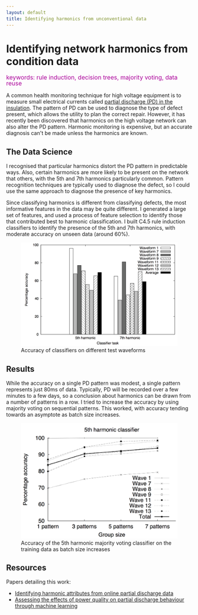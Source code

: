 ```yaml
---
layout: default
title: Identifying harmonics from unconventional data
---
```


# Identifying network harmonics from condition data

<div class="keywords" style="font-size: 16px; color: #a09; line-height: 1em; margin-bottom: 1em">
keywords: rule induction, decision trees, majority voting, data reuse
</div>

A common health monitoring technique for high voltage equipment is to
measure small electrical currents called [partial discharge (PD) in the
insulation][dnns]. The pattern of PD can be used to diagnose the type of
defect present, which allows the utility to plan the correct repair.
However, it has recently been discovered that harmonics on the high voltage
network can also alter the PD pattern. Harmonic monitoring is expensive, but
an accurate diagnosis can't be made unless the harmonics are known.

[dnns]:     /portfolio/dnns.html

## The Data Science

I recognised that particular harmonics distort the PD pattern in predictable
ways. Also, certain harmonics are more likely to be present on the network
that others, with the 5th and 7th harmonics particularly common. Pattern
recognition techniques are typically used to diagnose the defect, so I
could use the same approach to diagnose the presence of key harmonics.

Since classifying harmonics is different from classifying defects, the most
informative features in the data may be quite different. I generated a large
set of features, and used a process of feature selection to identify those
that contributed best to harmonic classification. I built C4.5 rule
induction classifiers to identify the presence of the 5th and 7th harmonics,
with moderate accuracy on unseen data (around 60%).

<figure>
<img src="/portfolio/assets/harmonics.png" alt="Accuracy of classifiers on different test waveforms">
<figcaption>Accuracy of classifiers on different test waveforms</figcaption>
</figure>


## Results

While the accuracy on a single PD pattern was modest, a single pattern
represents just 80ms of data. Typically, PD will be recorded over a few
minutes to a few days, so a conclusion about harmonics can be drawn from
a number of patterns in a row. I tried to increase the accuracy by using
majority voting on sequential patterns. This worked, with accuracy tending
towards an asymptote as batch size increases.

<figure>
<img src="/portfolio/assets/harmonicbatch.png" alt="Accuracy of the 5th
harmonic majority voting classifier as batch size increases">
<figcaption>Accuracy of the 5th harmonic majority voting classifier on the training data as batch size increases</figcaption>
</figure>

## Resources

Papers detailing this work:

- [Identifying harmonic attributes from online partial discharge data][journal]
- [Assessing the effects of power quality on partial discharge behaviour through machine learning][conf]

[journal]:  http://strathprints.strath.ac.uk/33135/
[conf]:     http://strathprints.strath.ac.uk/26479/

